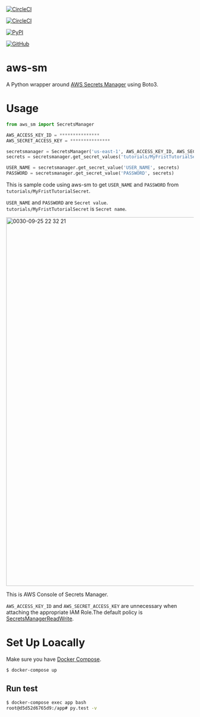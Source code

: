 [![CircleCI](https://circleci.com/gh/jumpyoshim/aws-sm.svg?style=svg)](https://circleci.com/gh/jumpyoshim/aws-sm)

[![CircleCI](https://img.shields.io/badge/coverage-95%25-green.svg)](https://circleci.com/gh/jumpyoshim/aws-sm)

[![PyPI](https://img.shields.io/badge/pypi-v0.0.1-blue.svg)]()

[
![GitHub](https://img.shields.io/github/license/mashape/apistatus.svg)
](https://opensource.org/licenses/MIT)


# aws-sm
A Python wrapper around [AWS Secrets Manager](https://aws.amazon.com/jp/secrets-manager/) using Boto3.


# Usage

```python
from aws_sm import SecretsManager

AWS_ACCESS_KEY_ID = ***************
AWS_SECRET_ACCESS_KEY = ***************

secretsmanager = SecretsManager('us-east-1', AWS_ACCESS_KEY_ID, AWS_SECRET_ACCESS_KEY)
secrets = secretsmanager.get_secret_values('tutorials/MyFristTutorialSecret')

USER_NAME = secretsmanager.get_secret_value('USER_NAME', secrets)
PASSWORD = secretsmanager.get_secret_value('PASSWORD', secrets)
```

This is sample code using aws-sm to get `USER_NAME` and `PASSWORD` from `tutorials/MyFristTutorialSecret`.

`USER_NAME` and `PASSWORD` are `Secret value`.  
`tutorials/MyFristTutorialSecret` is `Secret name`.

<img width="990" alt="0030-09-25 22 32 21" src="https://user-images.githubusercontent.com/24784855/46020218-d4e5b580-c118-11e8-9aa7-69edbecb8de2.png">

This is AWS Console of Secrets Manager.

`AWS_ACCESS_KEY_ID` and `AWS_SECRET_ACCESS_KEY` are unnecessary when attaching the appropriate IAM Role.The default policy is [SecretsManagerReadWrite](https://docs.aws.amazon.com/secretsmanager/latest/userguide/auth-and-access_identity-based-policies.html).


# Set Up Loacally

Make sure you have [Docker Compose](https://docs.docker.com/compose/install/).

```sh
$ docker-compose up
```

## Run test

```sh
$ docker-compose exec app bash
root@d5d52d6765d9:/app# py.test -v
```
